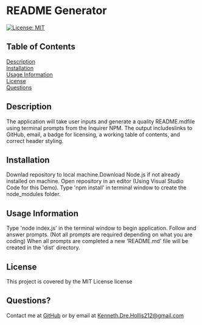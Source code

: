 
# README Generator 
[![License: MIT](https://img.shields.io/badge/License-MIT-yellow.svg)](https://opensource.org/licenses/MIT)
      
## Table of Contents

[Description](#description)<br>[Installation](#installation)<br>[Usage Information](#usageInfo)<br>[License](#license)<br>[Questions](#questions)


## Description<a id='description'></a>
The application will take user inputs and generate a quality README.mdfile using terminal prompts from the Inquirer NPM. The output includeslinks to GitHub, email, a badge for licensing, a working table of contents, and correct header styling.


## Installation<a id='installation'></a>
Downlad repository to local machine.Download Node.js if not already installed on machine. Open repository in an editor (Using Visual Studio Code for this Demo). Type 'npm install' in terminal window to create the node_modules folder.



## Usage Information<a id='usageInfo'></a>
Type 'node index.js' in the terminal window to begin application. Follow and answer prompts. (Not all prompts are required depending on what you are coding) When all prompts are completed a new 'README.md' file will be created in the 'dist' directory.







## License<a id='license'></a>
This project is covered by the MIT License license



## Questions?<a id='questions'></a>
Contact me at [GitHub](https://github.com/KennethHollis) or by email at <Kenneth.Dre.Hollis212@gmail.com>
    